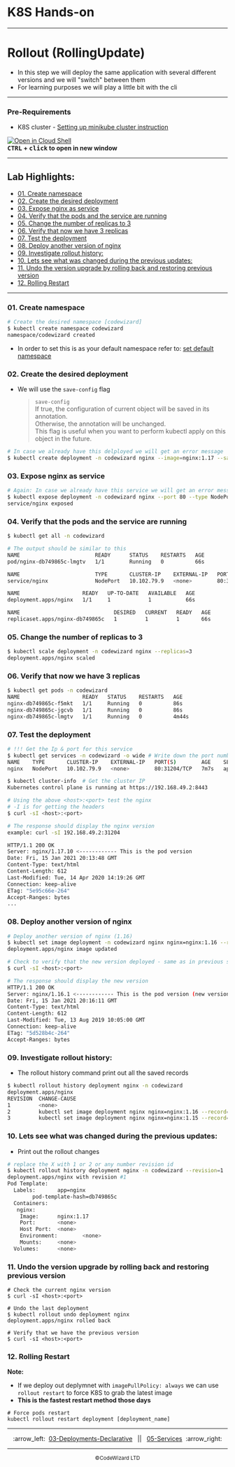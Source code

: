 

# K8S Hands-on


---

# Rollout (RollingUpdate)

- In this step we will deploy the same application with several different versions and we will "switch" between them
- For learning purposes we will play a little bit with the cli

---
### Pre-Requirements
- K8S cluster - <a href="../00-VerifyCluster">Setting up minikube cluster instruction</a>

[![Open in Cloud Shell](https://gstatic.com/cloudssh/images/open-btn.svg)](https://console.cloud.google.com/cloudshell/editor?cloudshell_git_repo=https://github.com/seifrajhi/Kubernetes-practical-exercises-Hands-on&cloudshell_workspace=KubernetesLabs&cloudshell_open_in_editor=README.md)  
**<kbd>CTRL</kbd> + <kbd>click</kbd> to open in new window**

<!-- inPage TOC start -->

---
## Lab Highlights:
 - [01. Create namespace](#01-Create-namespace)
 - [02. Create the desired deployment](#02-Create-the-desired-deployment)
 - [03. Expose nginx as service](#03-Expose-nginx-as-service)
 - [04. Verify that the pods and the service are running](#04-Verify-that-the-pods-and-the-service-are-running)
 - [05. Change the number of replicas to 3](#05-Change-the-number-of-replicas-to-3)
 - [06. Verify that now we have 3 replicas](#06-Verify-that-now-we-have-3-replicas)
 - [07. Test the deployment](#07-Test-the-deployment)
 - [08. Deploy another version of nginx](#08-Deploy-another-version-of-nginx)
 - [09. Investigate rollout history:](#09-Investigate-rollout-history)
 - [10. Lets see what was changed during the previous updates:](#10-Lets-see-what-was-changed-during-the-previous-updates)
 - [11. Undo the version upgrade by rolling back and restoring previous version](#11-Undo-the-version-upgrade-by-rolling-back-and-restoring-previous-version)
 - [12. Rolling Restart](#12-Rolling-Restart)

---

<!-- inPage TOC end -->

### 01. Create namespace

```sh
# Create the desired namespace [codewizard]
$ kubectl create namespace codewizard
namespace/codewizard created
```

- In order to set this is as your default namespace refer to: <a href="../01-Namespace#2-setting-the-default-namespace-for-kubectl">set default namespace</a>

### 02. Create the desired deployment

- We will use the `save-config` flag
  > `save-config`  
  > If true, the configuration of current object will be saved in its annotation.  
  > Otherwise, the annotation will be unchanged.  
  > This flag is useful when you want to perform kubectl apply on this object in the future.

```sh
# In case we already have this delployed we will get an error message
$ kubectl create deployment -n codewizard nginx --image=nginx:1.17 --save-config
```

### 03. Expose nginx as service

```sh
# Again: In case we already have this service we will get an error message as well
$ kubectl expose deployment -n codewizard nginx --port 80 --type NodePort
service/nginx exposed
```

### 04. Verify that the pods and the service are running

```sh
$ kubectl get all -n codewizard

# The output should be similar to this
NAME                        READY      STATUS    RESTARTS   AGE
pod/nginx-db749865c-lmgtv   1/1        Running   0          66s

NAME                        TYPE       CLUSTER-IP    EXTERNAL-IP   PORT(S)        AGE
service/nginx               NodePort   10.102.79.9   <none>        80:31204/TCP   30s

NAME                    READY   UP-TO-DATE   AVAILABLE   AGE
deployment.apps/nginx   1/1     1            1           66s

NAME                              DESIRED   CURRENT   READY   AGE
replicaset.apps/nginx-db749865c   1         1         1       66s
```

### 05. Change the number of replicas to 3

```sh
$ kubectl scale deployment -n codewizard nginx --replicas=3
deployment.apps/nginx scaled
```

### 06. Verify that now we have 3 replicas

```sh
$ kubectl get pods -n codewizard
NAME                    READY   STATUS    RESTARTS   AGE
nginx-db749865c-f5mkt   1/1     Running   0          86s
nginx-db749865c-jgcvb   1/1     Running   0          86s
nginx-db749865c-lmgtv   1/1     Running   0          4m44s
```

### 07. Test the deployment

```sh
# !!! Get the Ip & port for this service
$ kubectl get services -n codewizard -o wide # Write down the port number
NAME    TYPE       CLUSTER-IP    EXTERNAL-IP   PORT(S)        AGE    SELECTOR
nginx   NodePort   10.102.79.9   <none>        80:31204/TCP   7m7s   app=nginx

$ kubectl cluster-info  # Get the cluster IP
Kubernetes control plane is running at https://192.168.49.2:8443

# Using the above <host>:<port> test the nginx
# -I is for getting the headers
$ curl -sI <host>:<port>

# The response should display the nginx version
example: curl -sI 192.168.49.2:31204

HTTP/1.1 200 OK
Server: nginx/1.17.10 <------------ This is the pod version
Date: Fri, 15 Jan 2021 20:13:48 GMT
Content-Type: text/html
Content-Length: 612
Last-Modified: Tue, 14 Apr 2020 14:19:26 GMT
Connection: keep-alive
ETag: "5e95c66e-264"
Accept-Ranges: bytes
...
```

### 08. Deploy another version of nginx

```sh
# Deploy another version of nginx (1.16)
$ kubectl set image deployment -n codewizard nginx nginx=nginx:1.16 --record
deployment.apps/nginx image updated

# Check to verify that the new version deployed - same as in previous step
$ curl -sI <host>:<port>

# The response should display the new version
HTTP/1.1 200 OK
Server: nginx/1.16.1 <------------ This is the pod version (new version)
Date: Fri, 15 Jan 2021 20:16:11 GMT
Content-Type: text/html
Content-Length: 612
Last-Modified: Tue, 13 Aug 2019 10:05:00 GMT
Connection: keep-alive
ETag: "5d528b4c-264"
Accept-Ranges: bytes
```

### 09. Investigate rollout history:

- The rollout history command print out all the saved records

```sh
$ kubectl rollout history deployment nginx -n codewizard
deployment.apps/nginx
REVISION  CHANGE-CAUSE
1         <none>
2         kubectl set image deployment nginx nginx=nginx:1.16 --record=true
3         kubectl set image deployment nginx nginx=nginx:1.15 --record=true
```

### 10. Lets see what was changed during the previous updates:

- Print out the rollout changes

```sh
# replace the X with 1 or 2 or any number revision id
$ kubectl rollout history deployment nginx -n codewizard --revision=1
deployment.apps/nginx with revision #1
Pod Template:
  Labels:       app=nginx
        pod-template-hash=db749865c
  Containers:
   nginx:
    Image:      nginx:1.17
    Port:       <none>
    Host Port:  <none>
    Environment:        <none>
    Mounts:     <none>
  Volumes:      <none>
```

### 11. Undo the version upgrade by rolling back and restoring previous version

```
# Check the current nginx version
$ curl -sI <host>:<port>

# Undo the last deployment
$ kubectl rollout undo deployment nginx
deployment.apps/nginx rolled back

# Verify that we have the previous version
$ curl -sI <host>:<port>
```

### 12. Rolling Restart

**Note:**

- If we deploy out deplymnet with `imagePullPolicy: always` we can use `rollout restart` to force K8S to grab the latest image
- **This is the fastest restart method those days**

```
# Force pods restart
kubectl rollout restart deployment [deployment_name]
```

<!-- navigation start -->

---

<div align="center">
:arrow_left:&nbsp;
  <a href="../03-Deployments-Declarative">03-Deployments-Declarative</a>
&nbsp;&nbsp;||&nbsp;&nbsp;  <a href="../05-Services">05-Services</a>
  &nbsp;:arrow_right:</div>

---

<div align="center">
  <small>&copy;CodeWizard LTD</small>
</div>



<!-- navigation end -->